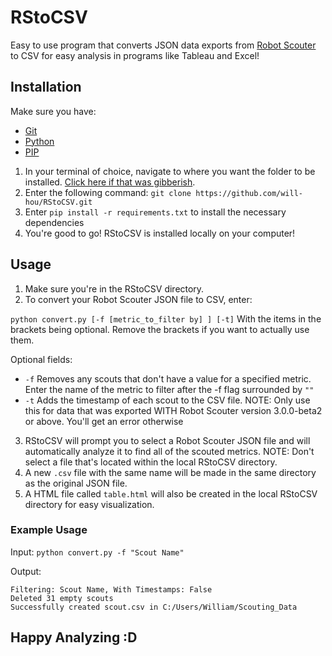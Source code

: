 # RStoCSV

Easy to use program that converts JSON data exports from [Robot Scouter](https://github.com/SUPERCILEX/Robot-Scouter) to CSV for easy analysis in programs like Tableau and Excel!


## Installation
Make sure you have: 

* [Git](https://git-scm.com/)
* [Python](https://www.python.org/)
* [PIP](https://pypi.org/project/pip/)

1. In your terminal of choice, navigate to where you want the folder to be installed. [Click here if that was gibberish](https://www.davidbaumgold.com/tutorials/command-line/).
2. Enter the following command:
`git clone https://github.com/will-hou/RStoCSV.git`
3. Enter `pip install -r requirements.txt` to install the necessary dependencies
4. You're good to go! RStoCSV is installed locally on your computer!


## Usage
1. Make sure you're in the RStoCSV directory.
2. To convert your Robot Scouter JSON file to CSV, enter:

`python convert.py [-f [metric_to_filter by] ] [-t]` With the items in the brackets being optional. Remove the brackets if you want to actually use them.

Optional fields: 

- `-f` Removes any scouts that don't have a value for a specified metric. Enter the name of the metric to filter after the -f flag surrounded by `""`
- `-t` Adds the timestamp of each scout to the CSV file. NOTE: Only use this for data that was exported WITH Robot Scouter version 3.0.0-beta2 or above. You'll get an error otherwise
 
 3. RStoCSV will prompt you to select a Robot Scouter JSON file and will automatically analyze it to find all of the scouted metrics. NOTE: Don't select a file that's located within the local RStoCSV directory.
 4. A new `.csv` file with the same name will be made in the same directory as the original JSON file.
 5. A HTML file called `table.html` will also be created in the local RStoCSV directory for easy visualization.
 
### Example Usage
  Input:
  `python convert.py -f "Scout Name"`
  
  Output:
   ```
   Filtering: Scout Name, With Timestamps: False
   Deleted 31 empty scouts
   Successfully created scout.csv in C:/Users/William/Scouting_Data
   ```
  
 
 
 
 
 
 
 
  
 ## Happy Analyzing :D
